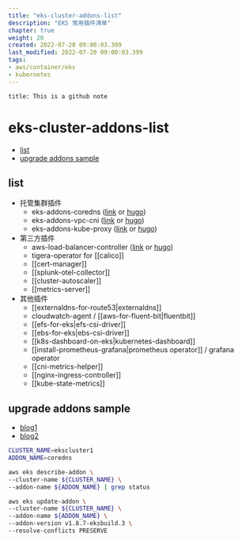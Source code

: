 ```yaml
---
title: "eks-cluster-addons-list"
description: "EKS 常用插件清单"
chapter: true
weight: 20
created: 2022-07-20 09:00:03.399
last_modified: 2022-07-20 09:00:03.399
tags: 
- aws/container/eks 
- kubernetes 
---
```


```ad-attention
title: This is a github note

```

# eks-cluster-addons-list

- [list](#list)
- [upgrade addons sample](#upgrade-addons-sample)

## list

- 托管集群插件
	- eks-addons-coredns ([link](eks-addons-coredns.md) or [hugo](eks-addons-coredns))
	- eks-addons-vpc-cni ([link](eks-addons-vpc-cni.md) or [hugo](eks-addons-vpc-cni))
	- eks-addons-kube-proxy ([link](eks-addons-kube-proxy.md) or [hugo](eks-addons-kube-proxy))
- 第三方插件
	- aws-load-balancer-controller ([link](aws-load-balancer-controller.md) or [hugo](aws-load-balancer-controller))
	 - tigera-operator for [[calico]]  
	- [[cert-manager]] 
	- [[splunk-otel-collector]] 
	- [[cluster-autoscaler]] 
	- [[metrics-server]] 
- 其他插件
	- [[externaldns-for-route53|externaldns]] 
	- cloudwatch-agent / [[aws-for-fluent-bit|fluentbit]] 
	- [[efs-for-eks|efs-csi-driver]] 
	- [[ebs-for-eks|ebs-csi-driver]] 
	- [[k8s-dashboard-on-eks|kubernetes-dashboard]] 
	- [[install-prometheus-grafana|prometheus operator]] / grafana operator
	- [[cni-metrics-helper]] 
	- [[nginx-ingress-controller]] 
	- [[kube-state-metrics]] 

## upgrade addons sample
- [blog1](https://aws.amazon.com/blogs/containers/amazon-eks-add-ons-preserve-customer-edits/)
- [blog2](https://aws.amazon.com/cn/blogs/containers/amazon-eks-add-ons-advanced-configuration/)
```sh
CLUSTER_NAME=ekscluster1
ADDON_NAME=coredns

aws eks describe-addon \
--cluster-name ${CLUSTER_NAME} \
--addon-name ${ADDON_NAME} | grep status

aws eks update-addon \
--cluster-name ${CLUSTER_NAME} \
--addon-name ${ADDON_NAME} \
--addon-version v1.8.7-eksbuild.3 \
--resolve-conflicts PRESERVE

```


